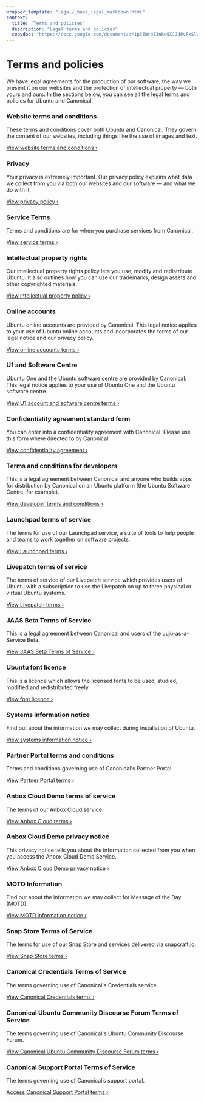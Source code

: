 ```yaml
---
wrapper_template: "legal/_base_legal_markdown.html"
context:
  title: "Terms and policies"
  description: "Legal terms and policies"
  copydoc: "https://docs.google.com/document/d/1p3ZWroZ3nkw8XJJdPvPxSlWGYcLZLT8UbUVuppBcyHk/edit"
---
```


# Terms and policies

We have legal agreements for the production of our software, the way we present it on our websites and the protection of intellectual property — both yours and ours. In the sections below, you can see all the legal terms and policies for Ubuntu and Canonical.

### Website terms and conditions

These terms and conditions cover both Ubuntu and Canonical. They govern the content of our websites, including things like the use of images and text.

[View website terms and conditions ›](/legal/terms)

### Privacy

Your privacy is extremely important. Our privacy policy explains what data we collect from you via both our websites and our software — and what we do with it.

[View privacy policy ›](/legal/data-privacy)

### Service Terms

Terms and conditions are for when you purchase services from Canonical.

[View service terms ›](/legal/ubuntu-pro-service-terms)

### Intellectual property rights

Our intellectual property rights policy lets you use, modify and redistribute Ubuntu. It also outlines how you can use our trademarks, design assets and other copyrighted materials.

[View intellectual property policy ›](/legal/intellectual-property-policy)

### Online accounts

Ubuntu online accounts are provided by Canonical. This legal notice applies to your use of Ubuntu online accounts and incorporates the terms of our legal notice and our privacy policy.

[View online accounts terms ›](/legal/online-account-terms)

### U1 and Software Centre

Ubuntu One and the Ubuntu software centre are provided by Canonical. This legal notice applies to your use of Ubuntu One and the Ubuntu software centre.

[View U1 account and software centre terms ›](/legal/terms-of-service)

### Confidentiality agreement standard form

You can enter into a confidentiality agreement with Canonical. Please use this form where directed to by Canonical.

[View confidentiality agreement ›](/legal/confidentiality-agreement)

### Terms and conditions for developers

This is a legal agreement between Canonical and anyone who builds apps for distribution by Canonical on an Ubuntu platform (the Ubuntu Software Centre, for example).

[View developer terms and conditions ›](/legal/developer-terms-and-conditions)

### Launchpad terms of service

The terms for use of our Launchpad service, a suite of tools to help people and teams to work together on software projects.

[View Launchpad terms ›](/legal/launchpad-terms-of-service)

### Livepatch terms of service

The terms of service of our Livepatch service which provides users of Ubuntu with a subscription to use the Livepatch on up to three physical or virtual Ubuntu systems.

[View Livepatch terms ›](/legal/livepatch-terms-of-service)

### JAAS Beta Terms of Service

This is a legal agreement between Canonical and users of the Juju-as-a-Service Beta.

[View JAAS Beta Terms of Service ›](/legal/jaas-beta-terms-of-service)

### Ubuntu font licence

This is a licence which allows the licensed fonts to be used, studied, modified and redistributed freely.

[View font licence ›](/legal/font-licence)

### Systems information notice

Find out about the information we may collect during installation of Ubuntu.

[View systems information notice ›](/legal/systems-information-notice)

### Partner Portal terms and conditions

Terms and conditions governing use of Canonical's Partner Portal.

[View Partner Portal terms ›](/legal/partner-portal-terms)

### Anbox Cloud Demo terms of service

The terms of our Anbox Cloud service.

[View Anbox Cloud terms ›](/legal/anbox-cloud-terms-of-service)

### Anbox Cloud Demo privacy notice

This privacy notice tells you about the information collected from you when you access the Anbox Cloud Demo Service.

[View Anbox Cloud Demo privacy notice ›](/legal/anbox-cloud-privacy-notice)

### MOTD Information

Find out about the information we may collect for Message of the Day (MOTD).

[View MOTD information notice ›](/legal/motd)

### Snap Store Terms of Service

The terms for use of our Snap Store and services delivered via snapcraft.io.

[View Snap Store terms ›](/legal/terms-and-policies/snap-store-terms)

### Canonical Credentials Terms of Service

The terms governing use of Canonical's Credentials service.

[View Canonical Credentials terms ›](/legal/terms-and-policies/credentials-terms)

### Canonical Ubuntu Community Discourse Forum Terms of Service

The terms governing use of Canonical's Ubuntu Community Discourse Forum.

[View Canonical Ubuntu Community Discourse Forum terms ›](/legal/terms-and-policies/discourse-terms)

### Canonical Support Portal Terms of Service

The terms governing use of Canonical’s support portal.

[Access Canonical Support Portal terms ›](/legal/terms-and-policies/support-portal)
